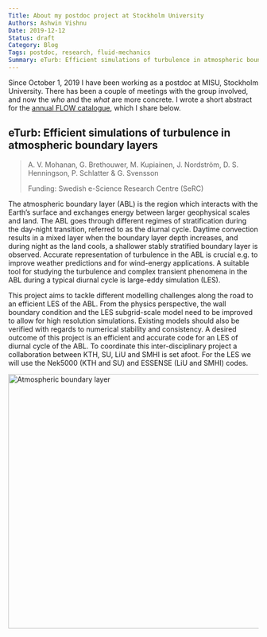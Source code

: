 ```yaml
---
Title: About my postdoc project at Stockholm University
Authors: Ashwin Vishnu
Date: 2019-12-12
Status: draft
Category: Blog
Tags: postdoc, research, fluid-mechanics
Summary: eTurb: Efficient simulations of turbulence in atmospheric boundary layers
---
```


Since October 1, 2019 I have been working as a postdoc at MISU, Stockholm
University. There has been a couple of meetings with the group involved, and
now the *who* and the *what* are more concrete. I wrote a short abstract for
the [annual FLOW catalogue](https://www.flow.kth.se/projects), which I share
below.

## eTurb: Efficient simulations of turbulence in atmospheric boundary layers

> A. V. Mohanan, G. Brethouwer, M. Kupiainen, J. Nordström, D. S. Henningson,
> P. Schlatter & G. Svensson
>
> Funding: Swedish e-Science Research Centre (SeRC)

The atmospheric boundary layer (ABL) is the region which interacts with the
Earth’s surface and exchanges energy between larger geophysical scales and
land. The ABL goes through different regimes of stratification during the
day-night transition, referred to as the diurnal cycle. Daytime convection
results in a mixed layer when the boundary layer depth increases, and during
night as the land cools, a shallower stably stratified boundary layer is
observed. Accurate representation of turbulence in the ABL is crucial e.g. to
improve weather predictions and for wind-energy applications. A suitable tool
for studying the turbulence and complex transient phenomena in the ABL during a
typical diurnal cycle is large-eddy simulation (LES).

This project aims to tackle different modelling challenges along the road to an
efficient LES of the ABL. From the physics perspective, the wall boundary
condition and the LES subgrid-scale model need to be improved to allow for high
resolution simulations. Existing models should also be verified with regards to
numerical stability and consistency. A desired outcome of this project is an
efficient and accurate code for an LES of diurnal cycle of the ABL. To
coordinate this inter-disciplinary project a collaboration between KTH, SU, LiU
and SMHI is set afoot. For the LES we will use the Nek5000 (KTH and SU) and
ESSENSE (LiU and SMHI) codes.

<a title="NikNaks [CC BY-SA 3.0 (https://creativecommons.org/licenses/by-sa/3.0)], via Wikimedia Commons" href="https://commons.wikimedia.org/wiki/File:Atmospheric_boundary_layer.svg"><img width="512" alt="Atmospheric boundary layer" src="https://upload.wikimedia.org/wikipedia/commons/thumb/f/f1/Atmospheric_boundary_layer.svg/512px-Atmospheric_boundary_layer.svg.png"></a>
